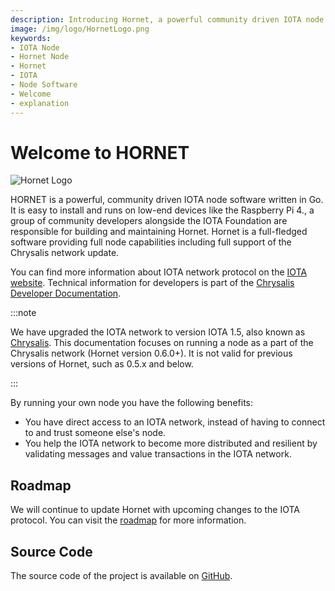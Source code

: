 ```yaml
---
description: Introducing Hornet, a powerful community driven IOTA node software written in GO.
image: /img/logo/HornetLogo.png
keywords:
- IOTA Node 
- Hornet Node
- Hornet
- IOTA
- Node Software
- Welcome
- explanation
---
```


# Welcome to HORNET

![Hornet Logo](/img/logo/HORNET_logo.svg)

HORNET is a powerful, community driven IOTA node software written in Go. It is easy to install and runs on low-end devices like the Raspberry Pi 4., a group of community developers alongside the IOTA Foundation are responsible for building and maintaining Hornet. Hornet is a full-fledged software providing full node capabilities including full support of the
Chrysalis network update.

You can find more information about IOTA network protocol on the [IOTA website](https://www.iota.org/). Technical information for developers is part of the [Chrysalis Developer Documentation](https://wiki.iota.org/chrysalis-docs/welcome).

:::note

We have upgraded the IOTA network to version IOTA 1.5, also known as [Chrysalis](https://chrysalis.iota.org). This documentation focuses on running a node as a part of the Chrysalis network (Hornet version 0.6.0+).
 It is not valid for previous versions of Hornet, such as 0.5.x and below.

:::

By running your own node you have the following benefits:

- You have direct access to an IOTA network, instead of having to connect to and trust someone else's node.
- You help the IOTA network to become more distributed and resilient by validating messages and value transactions in the IOTA network. 

## Roadmap

We will continue to update Hornet with upcoming changes to the IOTA protocol. You can visit 
the [roadmap](https://roadmap.iota.org/) for more information.

## Source Code

The source code of the project is available on [GitHub](https://github.com/gohornet/hornet).